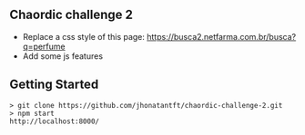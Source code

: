 ## Chaordic challenge 2

- Replace a css style of this page: https://busca2.netfarma.com.br/busca?q=perfume
- Add some js features

## Getting Started

```
> git clone https://github.com/jhonatantft/chaordic-challenge-2.git
> npm start
http://localhost:8000/
```
